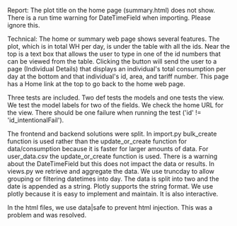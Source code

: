 Report:
The plot title on the home page (summary.html) does not show.
There is a run time warning for DateTimeField when importing. Please ignore this.

Technical:
The home or summary web page shows several features. The plot, which is in total WH per day, is under the table with all the ids. Near the top is a text box that allows the user to type in one of the id numbers that can be viewed from the table. Clicking the button will send the user to a page (Individual Details) that displays an individual's total consumption per day at the bottom and that individual's id, area, and tariff number. This page has a Home link at the top to go back to the home web page.

Three tests are included. Two def tests the models and one tests the view. We test the model labels for two of the fields. We check the home URL for the view. There should be one failure when running the test ('id' != 'id_intentionalFail').

The frontend and backend solutions were split. In import.py bulk_create function is used rather than the update_or_create function for data/consumption because it is faster for larger amounts of data. For user_data.csv the update_or_create function is used. There is a warning about the DateTimeField but this does not impact the data or results.
In views.py we retrieve and aggregate the data. We use truncday to allow grouping or filtering datetimes into day. The data is split into two and the date is appended as a string. Plotly supports the string format. We use plotly because it is easy to implement and maintain. It is also interactive.

In the html files, we use data|safe to prevent html injection. This was a problem and was resolved.
